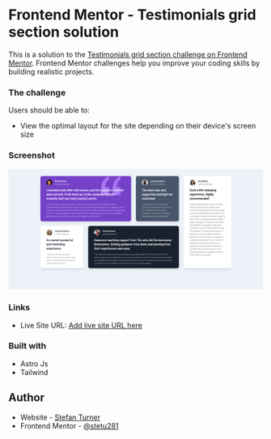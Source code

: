 # Frontend Mentor - Testimonials grid section solution

This is a solution to the [Testimonials grid section challenge on Frontend Mentor](https://www.frontendmentor.io/challenges/testimonials-grid-section-Nnw6J7Un7). Frontend Mentor challenges help you improve your coding skills by building realistic projects. 

### The challenge

Users should be able to:

- View the optimal layout for the site depending on their device's screen size

### Screenshot

![Screenshot](./screenshot.png)

### Links

- Live Site URL: [Add live site URL here](https://your-live-site-url.com)

### Built with

- Astro Js
- Tailwind

## Author

- Website - [Stefan Turner](https://www.stefanturner.ch)
- Frontend Mentor - [@stetu281](https://www.frontendmentor.io/profile/stetu281)